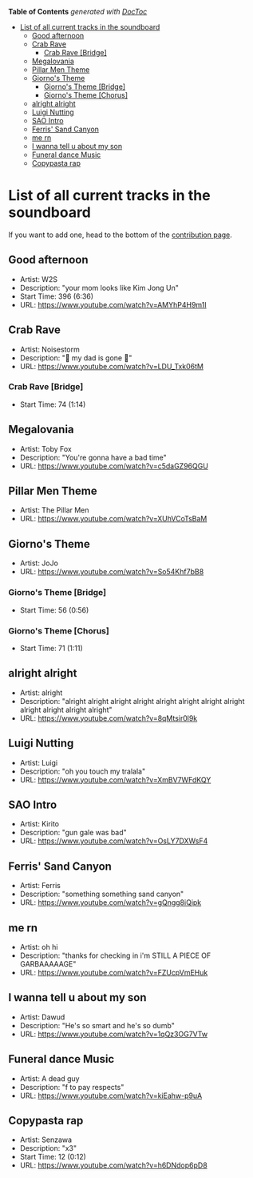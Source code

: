 <!-- START doctoc generated TOC please keep comment here to allow auto update -->
<!-- DON'T EDIT THIS SECTION, INSTEAD RE-RUN doctoc TO UPDATE -->
**Table of Contents**  *generated with [DocToc](https://github.com/thlorenz/doctoc)*

- [List of all current tracks in the soundboard](#list-of-all-current-tracks-in-the-soundboard)
  - [Good afternoon](#good-afternoon)
  - [Crab Rave](#crab-rave)
    - [Crab Rave [Bridge]](#crab-rave-bridge)
  - [Megalovania](#megalovania)
  - [Pillar Men Theme](#pillar-men-theme)
  - [Giorno's Theme](#giornos-theme)
    - [Giorno's Theme [Bridge]](#giornos-theme-bridge)
    - [Giorno's Theme [Chorus]](#giornos-theme-chorus)
  - [alright alright](#alright-alright)
  - [Luigi Nutting](#luigi-nutting)
  - [SAO Intro](#sao-intro)
  - [Ferris' Sand Canyon](#ferris-sand-canyon)
  - [me rn](#me-rn)
  - [I wanna tell u about my son](#i-wanna-tell-u-about-my-son)
  - [Funeral dance Music](#funeral-dance-music)
  - [Copypasta rap](#copypasta-rap)

<!-- END doctoc generated TOC please keep comment here to allow auto update -->

# List of all current tracks in the soundboard

If you want to add one, head to the bottom of the [contribution page](https://github.com/Jabster28/meme-soundboard/blob/master/CONTRIBUTING.md).

## Good afternoon

- Artist: W2S
- Description: "your mom looks like Kim Jong Un"
- Start Time: 396 (6:36)
- URL: <https://www.youtube.com/watch?v=AMYhP4H9m1I>

## Crab Rave

- Artist: Noisestorm
- Description: "🦀 my dad is gone 🦀"
- URL: <https://www.youtube.com/watch?v=LDU_Txk06tM>

### Crab Rave [Bridge]

- Start Time: 74 (1:14)

## Megalovania

- Artist: Toby Fox
- Description: "You're gonna have a bad time"
- URL: <https://www.youtube.com/watch?v=c5daGZ96QGU>

## Pillar Men Theme

- Artist: The Pillar Men
- URL: <https://www.youtube.com/watch?v=XUhVCoTsBaM>

## Giorno's Theme

- Artist: JoJo
- URL: <https://www.youtube.com/watch?v=So54Khf7bB8>

### Giorno's Theme [Bridge]

- Start Time: 56 (0:56)

### Giorno's Theme [Chorus]

- Start Time: 71 (1:11)

## alright alright

- Artist: alright
- Description: "alright alright alright alright alright alright alright alright alright alright alright alright"
- URL: <https://www.youtube.com/watch?v=8qMtsir0l9k>

## Luigi Nutting

- Artist: Luigi
- Description: "oh you touch my tralala"
- URL: <https://www.youtube.com/watch?v=XmBV7WFdKQY>

## SAO Intro

- Artist: Kirito
- Description: "gun gale was bad"
- URL: <https://www.youtube.com/watch?v=OsLY7DXWsF4>

## Ferris' Sand Canyon

- Artist: Ferris
- Description: "something something sand canyon"
- URL: <https://www.youtube.com/watch?v=gQngg8iQipk>

## me rn

- Artist: oh hi
- Description: "thanks for checking in i'm STILL A PIECE OF GARBAAAAAGE"
- URL: <https://www.youtube.com/watch?v=FZUcpVmEHuk>

## I wanna tell u about my son

- Artist: Dawud
- Description: "He's so smart and he's so dumb"
- URL: <https://www.youtube.com/watch?v=1qQz3OG7VTw>

## Funeral dance Music

- Artist: A dead guy
- Description: "f to pay respects"
- URL: <https://www.youtube.com/watch?v=kiEahw-p9uA>

## Copypasta rap

- Artist: Senzawa
- Description: "x3"
- Start Time: 12 (0:12)
- URL: <https://www.youtube.com/watch?v=h6DNdop6pD8>

